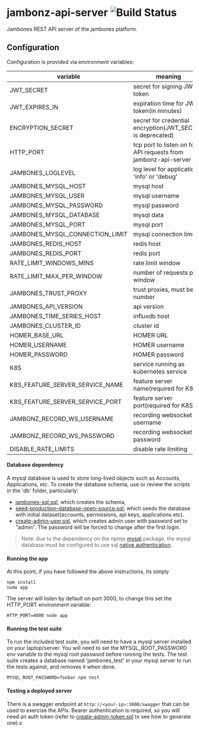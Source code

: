 # jambonz-api-server ![Build Status](https://github.com/jambonz/jambonz-api-server/workflows/CI/badge.svg)

Jambones REST API server of the jambones platform.

## Configuration

Configuration is provided via environment variables:

| variable | meaning | required?|
|----------|----------|---------|
|JWT_SECRET| secret for signing JWT token |yes|
|JWT_EXPIRES_IN| expiration time for JWT token(in minutes) |no|
|ENCRYPTION_SECRET| secret for credential encryption(JWT_SECRET is deprecated) |yes|
|HTTP_PORT| tcp port to listen on for API requests from jambonz-api-server |no|
|JAMBONES_LOGLEVEL| log level for application, 'info' or 'debug' |no|
|JAMBONES_MYSQL_HOST| mysql host |yes|
|JAMBONES_MYSQL_USER| mysql username |yes|
|JAMBONES_MYSQL_PASSWORD|  mysql password |yes|
|JAMBONES_MYSQL_DATABASE| mysql data |yes|
|JAMBONES_MYSQL_PORT| mysql port |no|
|JAMBONES_MYSQL_CONNECTION_LIMIT| mysql connection limit |no|
|JAMBONES_REDIS_HOST| redis host |yes|
|JAMBONES_REDIS_PORT| redis port |no|
|RATE_LIMIT_WINDOWS_MINS| rate limit window |no|
|RATE_LIMIT_MAX_PER_WINDOW| number of requests per window |no|
|JAMBONES_TRUST_PROXY| trust proxies, must be a number |no|
|JAMBONES_API_VERSION| api version |no|
|JAMBONES_TIME_SERIES_HOST| influxdb host |yes|
|JAMBONES_CLUSTER_ID| cluster id |no|
|HOMER_BASE_URL| HOMER URL |no|
|HOMER_USERNAME| HOMER username |no|
|HOMER_PASSWORD| HOMER password |no|
|K8S| service running as kubernetes service |no|
|K8S_FEATURE_SERVER_SERVICE_NAME| feature server name(required for K8S) |no|
|K8S_FEATURE_SERVER_SERVICE_PORT| feature server port(required for K8S) |no|
|JAMBONZ_RECORD_WS_USERNAME| recording websocket username|no|
|JAMBONZ_RECORD_WS_PASSWORD| recording websocket password|no|
|DISABLE_RATE_LIMITS| disable rate limiting|no

#### Database dependency
A mysql database is used to store long-lived objects such as Accounts, Applications, etc. To create the database schema, use or review the scripts in the 'db' folder, particularly:
- [jambones-sql.sql](db/jambones-sql.sql), which creates the schema,
- [seed-production-database-open-source.sql](db/seed-production-database-open-source.sql), which seeds the database with initial dataset(accounts, permissions, api keys, applications etc).
- [create-admin-user.sql](db/create-admin-user.sql), which creates admin user with password set to "admin". The password will be forced to change after the first login.

> Note: due to the dependency on the npmjs [mysql](https://www.npmjs.com/package/mysql) package, the mysql database must be configured to use sql [native authentication](https://medium.com/@crmcmullen/how-to-run-mysql-8-0-with-native-password-authentication-502de5bac661).

#### Running the app
At this point, if you have followed the above instructions, its simply
```
npm install
node app
```
The server will listen by default on port 3000, to change this set the HTTP_PORT environment variable:
```
HTTP_PORT=4000 node app
```

#### Running the test suite
To run the included test suite, you will need to have a mysql server installed on your laptop/server. You will need to set the MYSQL_ROOT_PASSWORD env variable to the mysql root password before running the tests.  The test suite creates a database named 'jambones_test' in your mysql server to run the tests against, and removes it when done.
```
MYSQL_ROOT_PASSWORD=foobar npm test
```

#### Testing a deployed server
There is a swagger endpoint at `http://<your-ip>:3000/swagger` that can be used to exercise the APIs. Bearer authentication is required, so you will need an auth token (refer to [create-admin-token.sql](db/create-admin-token.sql) to see how to generate one).s